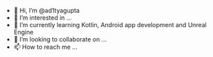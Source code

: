 - 👋 Hi, I’m @ad1tyagupta 
- 👀 I’m interested in ...
- 🌱 I’m currently learning Kotlin, Android app development and Unreal Engine
- 💞️ I’m looking to collaborate on ...
- 📫 How to reach me ...

<!---
ad1tyagupta/ad1tyagupta is a ✨ special ✨ repository because its `README.md` (this file) appears on your GitHub profile.
You can click the Preview link to take a look at your changes.
--->
